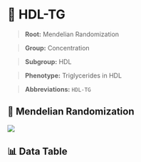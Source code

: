 # 🧪 HDL-TG

> **Root:** Mendelian Randomization

> **Group:** Concentration  

> **Subgroup:** HDL

> **Phenotype:** Triglycerides in HDL  

> **Abbreviations:** `HDL-TG`

## 🧬 Mendelian Randomization  

<img src="/MR/Figures/Inverse/HDLhengxianTG.png"/>


## 📊 Data Table


<CsvTableMRI src="/MR/Data/Inverse/HDLhengxianTG.csv"/>
